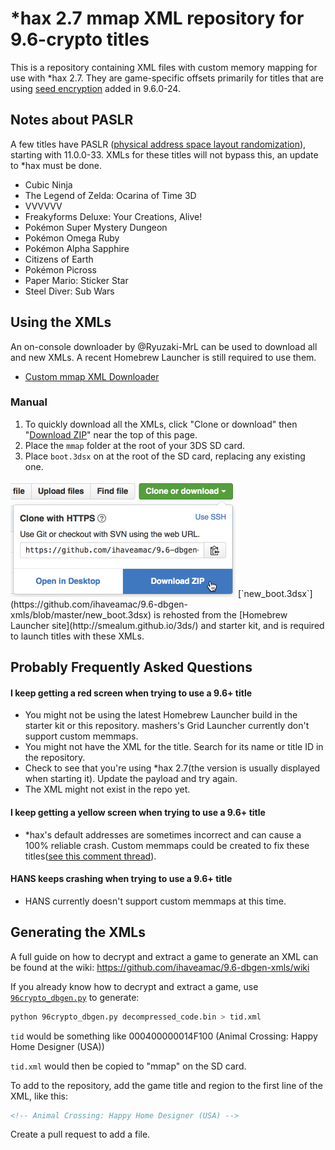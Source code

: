 # \*hax 2.7 mmap XML repository for 9.6-crypto titles
This is a repository containing XML files with custom memory mapping for use with \*hax 2.7. They are game-specific offsets primarily for titles that are using [seed encryption](https://3dbrew.org/wiki/Filesystem_services#SEEDDB) added in 9.6.0-24.

## Notes about PASLR
A few titles have PASLR ([physical address space layout randomization](https://en.wikipedia.org/wiki/Address_space_layout_randomization)), starting with 11.0.0-33. XMLs for these titles will not bypass this, an update to \*hax must be done.
* Cubic Ninja
* The Legend of Zelda: Ocarina of Time 3D
* VVVVVV
* Freakyforms Deluxe: Your Creations, Alive!
* Pokémon Super Mystery Dungeon
* Pokémon Omega Ruby
* Pokémon Alpha Sapphire
* Citizens of Earth
* Pokémon Picross
* Paper Mario: Sticker Star
* Steel Diver: Sub Wars

## Using the XMLs
An on-console downloader by @Ryuzaki-MrL can be used to download all and new XMLs. A recent Homebrew Launcher is still required to use them.
* [Custom mmap XML Downloader](https://gbatemp.net/threads/release-custom-mmap-xml-downloader.438878/)

### Manual
1. To quickly download all the XMLs, click "Clone or download" then "[Download ZIP](https://github.com/ihaveamac/9.6-dbgen-xmls/archive/master.zip)" near the top of this page.
2. Place the `mmap` folder at the root of your 3DS SD card.
3. Place `boot.3dsx` on at the root of the SD card, replacing any existing one.

<img src="https://github.com/ihaveamac/ihaveamac.github.io/raw/master/downloadzip.png" width="360" height="186">  
[`new_boot.3dsx`](https://github.com/ihaveamac/9.6-dbgen-xmls/blob/master/new_boot.3dsx) is rehosted from the [Homebrew Launcher site](http://smealum.github.io/3ds/) and starter kit, and is required to launch titles with these XMLs.

## Probably Frequently Asked Questions
#### I keep getting a red screen when trying to use a 9.6+ title
* You might not be using the latest Homebrew Launcher build in the starter kit or this repository. mashers's Grid Launcher currently don't support custom memmaps.
* You might not have the XML for the title. Search for its name or title ID in the repository.
* Check to see that you're using \*hax 2.7(the version is usually displayed when starting it). Update the payload and try again.
* The XML might not exist in the repo yet.

#### I keep getting a yellow screen when trying to use a 9.6+ title
* \*hax's default addresses are sometimes incorrect and can cause a 100% reliable crash. Custom memmaps could be created to fix these titles([see this comment thread](https://github.com/ihaveamac/9.6-dbgen-xmls/commit/9b80e89de4ce0e8c03cd03deb23b7a6548d6b2da#commitcomment-17429710)).

#### HANS keeps crashing when trying to use a 9.6+ title
* HANS currently doesn't support custom memmaps at this time.

## Generating the XMLs
A full guide on how to decrypt and extract a game to generate an XML can be found at the wiki: https://github.com/ihaveamac/9.6-dbgen-xmls/wiki

If you already know how to decrypt and extract a game, use [`96crypto_dbgen.py`](https://github.com/smealum/ninjhax2.x/blob/master/scripts/96crypto_dbgen.py) to generate:
```bash
python 96crypto_dbgen.py decompressed_code.bin > tid.xml
```
`tid` would be something like 000400000014F100 (Animal Crossing: Happy Home Designer (USA))

`tid.xml` would then be copied to "mmap" on the SD card.

To add to the repository, add the game title and region to the first line of the XML, like this:
```xml
<!-- Animal Crossing: Happy Home Designer (USA) -->
```
Create a pull request to add a file.
